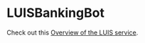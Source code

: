 # LUISBankingBot

Check out this [Overview of the LUIS service].

[Overview of the LUIS service]: <https://www.luis.ai/Help>
